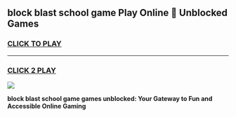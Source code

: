 
## block blast school game Play Online 👋 Unblocked Games
<h3>
<a href="https://news.freeplayer.one?title=block_blast_school_game&ref=17GH">CLICK TO PLAY</a></h3>
<hr>

<h3>
<a href="https://news.freeplayer.one?title=block_blast_school_game&ref=17GH">CLICK 2 PLAY</a>
  
</h3>

<a href="https://news.freeplayer.one?title=block_blast_school_game&ref=17GH/"><img src="https://clearcache.store/games.png"></a>


**block blast school game games unblocked: Your Gateway to Fun and Accessible Online Gaming**
